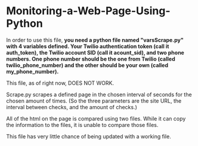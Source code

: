 # Monitoring-a-Web-Page-Using-Python

In order to use this file, **you need a python file named "varsScrape.py" with 4 variables defined. Your Twilio authentication token (call it auth_token), the Twilio account SID (call it acount_sid), and two phone numbers. One phone number should be the one from Twilio (called twilio_phone_number) and the other should be your own (called my_phone_number).**

This file, as of right now, DOES NOT WORK.

Scrape.py scrapes a defined page in the chosen interval of seconds for the chosen amount of times. (So the three parameters are the site URL, the interval between checks, and the amount of checks.)

All of the html on the page is compared using two files. While it can copy the information to the files, it is unable to compare those files.

This file has very little chance of being updated with a working file.
